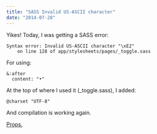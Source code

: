 ```yaml
---
title: "SASS Invalid US-ASCII character"
date: "2014-07-28"
---
```


Yikes! Today, I was getting a SASS error:

```
Syntax error: Invalid US-ASCII character "\xE2"
    on line 128 of app/stylesheets/pages/_toggle.sass

```

For using:

```
&:after
  content: "•"

```

At the top of where I used it (\_toggle.sass), I added:

```
@charset "UTF-8"

```

And compilation is working again.

[Props.](https://github.com/thoughtbot/bourbon/issues/224)
